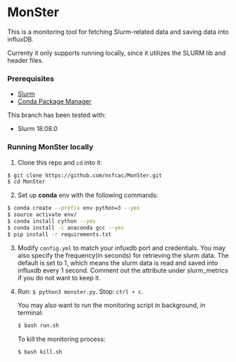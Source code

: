 # MonSter
This is a monitoring tool for fetching Slurm-related data and saving data into influxDB.

Currenty it only supports running locally, since it utilizes the SLURM lib and header files.

### Prerequisites
* [Slurm](https://www.schedmd.com)
* [Conda Package Manager](https://docs.conda.io/en/latest/)

This branch has been tested with:
* Slurm 18.08.0

### Running MonSter locally
1. Clone this repo and `cd` into it:

``` bash
$ git clone https://github.com/nsfcac/MonSter.git
$ cd MonSter
```
2. Set up __conda__ env with the following commands:

```bash
$ conda create --prefix env python=3 --yes
$ source activate env/
$ conda install cython --yes
$ conda install -c anaconda gcc --yes
$ pip install -r requirements.txt
```

3. Modify `config.yml` to match your infuxdb port and credentials. You may also specify the frequency(in seconds) for retrieving the slurm data. The default is set to 1, which means the slurm data is read and saved into influxdb every 1 second. Comment out the attribute under slurm_metrics if you do not want to keep it.

4. Run: `$ python3 monster.py`. Stop: `ctrl + c`.

   You may also want to run the monitoring script in background, in terminal:

   ```bash
   $ bash run.sh
   ```

   To kill the monitoring process:

   ```bash
   $ bash kill.sh
   ```